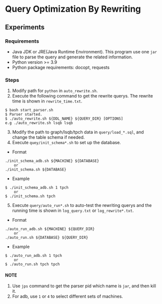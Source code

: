 # Query Optimization By Rewriting

## Experiments

### Requirements
- Java JDK or JRE(Java Runtime Environment). This program use one `jar` file to parse the query and generate the related information.
- Python version >= 3.9
- Python package requirements: docopt, requests

### Steps
1. Modify path for `python` in `auto_rewrite.sh`.
2. Execute the following command to get the rewrite querys. The rewrite time is shown in `rewrite_time.txt`.
```
$ bash start_parser.sh
$ Parser started.
$ ./auto_rewrite.sh ${DDL_NAME} ${QUERY_DIR} [OPTIONS]
e.g ./auto_rewrite.sh lsqb lsqb
```
3. Modify the path to graph/lsqb/tpch data in `query/load_*.sql`, and change the table schema if needed. 
4. Execute `quey/init_schema*.sh` to set up the database. 
- Format
```
./init_schema_adb.sh ${MACHINE} ${DATABASE}
    or
./init_schema.sh ${DATABASE}
```
- Example
```
$ ./init_schema_adb.sh 1 tpch
    or
$ ./init_schema.sh tpch
```
5. Execute `query/auto_run*.sh` to auto-test the rewriting querys and the running time is shown in `log_query.txt` or `log_rewrite*.txt`. 
- Format
```
./auto_run_adb.sh ${MACHINE} ${QUERY_DIR}
    or
./auto_run.sh ${DATABASE} ${QUERY_DIR}
```
- Example
```
$ ./auto_run_adb.sh 1 tpch
    or
$ ./auto_run.sh tpch tpch
```

 #### NOTE
 1. Use `jps` command to get the parser pid which name is `jar`, and then kill it. 
 2. For adb, use `1` or `4` to select different sets of machines. 
